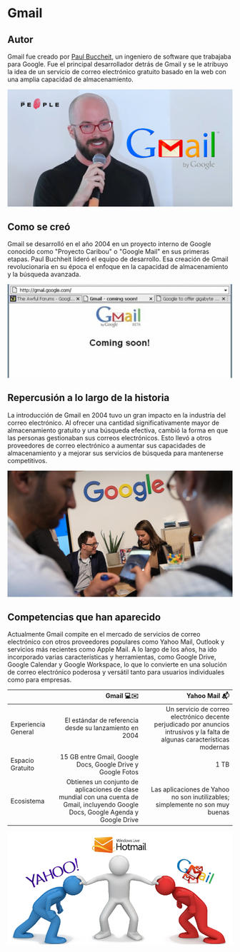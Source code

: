 # Gmail
## Autor
Gmail fue creado por [Paul Buccheit](https://es.wikipedia.org/wiki/Paul_Buchheit "Bibliografia de Paul"), un ingeniero de software que trabajaba para Google. Fue el principal desarrollador detrás de Gmail y se le atribuyo la idea de un servicio de correo electrónico gratuito basado en la web con una amplia capacidad de almacenamiento.

![U+200E](https://github.com/marcgarciia18/SMX2-M8UF1A1-HistoriaWeb-2004-Gmail-MarcGarcia/blob/main/Paul%20Buchheit.jpg "Paul")
 
## Como se creó
Gmail se desarrolló en el año 2004 en un proyecto interno de Google conocido como "Proyecto Caribou" o "Google Mail" en sus primeras etapas. Paul Buchheit lideró el equipo de desarrollo. Esa creación de Gmail revolucionaria en su época el  enfoque en la capacidad de almacenamiento y la búsqueda avanzada.

![U+200E](https://github.com/marcgarciia18/SMX2-M8UF1A1-HistoriaWeb-2004-Gmail-MarcGarcia/blob/main/CREACION%20GMAIL.jpg "Creacion")

## Repercusión a lo largo de la historia
La introducción de Gmail en 2004 tuvo un gran impacto en la industria del correo electrónico. Al ofrecer una cantidad significativamente mayor de almacenamiento gratuito y una búsqueda efectiva, cambió la forma en que las personas gestionaban sus correos electrónicos. Esto llevó a otros proveedores de correo electrónico a aumentar sus capacidades de almacenamiento y a mejorar sus servicios de búsqueda para mantenerse competitivos.

![U+200E|700](https://github.com/marcgarciia18/SMX2-M8UF1A1-HistoriaWeb-2004-Gmail-MarcGarcia/blob/main/Repercusion.jpg "Repercusion")

## Competencias que han aparecido
Actualmente Gmail compite en el mercado de servicios de correo electrónico con otros proveedores populares como Yahoo Mail, Outlook  y servicios más recientes como Apple Mail. A lo largo de los años, ha ido incorporado varias características y herramientas, como Google Drive, Google Calendar y Google Workspace, lo que lo convierte en una solución de correo electrónico poderosa y versátil tanto para usuarios individuales como para empresas.


|     |Gmail 💻✉️ |Yahoo Mail 📬 |
|----------|----------:|----------:|
|Experiencia General|El estándar de referencia desde su lanzamiento en 2004 |Un servicio de correo electrónico decente perjudicado por anuncios intrusivos y la falta de algunas características modernas |
|Espacio Gratuito |15 GB entre Gmail, Google Docs, Google Drive y Google Fotos |1 TB |
|Ecosistema|Obtienes un conjunto de aplicaciones de clase mundial con una cuenta de Gmail, incluyendo Google Docs, Google Agenda y Google Drive | Las aplicaciones de Yahoo no son inutilizables; simplemente no son muy buenas |

![U+200E](https://github.com/marcgarciia18/SMX2-M8UF1A1-HistoriaWeb-2004-Gmail-MarcGarcia/blob/main/Competencia.jpg "Competencias")
